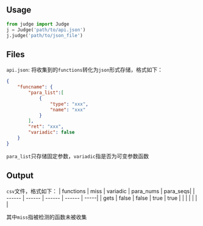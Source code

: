 ## Usage
```python
from judge import Judge
j = Judge('path/to/api.json')
j.judge('path/to/json_file')
```

## Files
`api.json`: 将收集到的`functions`转化为`json`形式存储，格式如下：

```json
{
	"funcname": {
		"para_list":[
			{
				"type": "xxx",
				"name": "xxx"
			}
		],
		"ret": "xxx",
		"variadic": false
	}
}
```

`para_list`只存储固定参数，`variadic`指是否为可变参数函数

## Output
`csv`文件，格式如下：
| functions | miss | variadic | para_nums | para_seqs|
| ------ | ------ | ------ | ------ | -----|
| gets | false | false | true | true |
|  |  |  |  |  |

其中`miss`指被检测的函数未被收集
